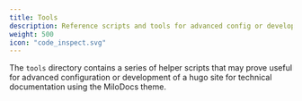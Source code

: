 ```yaml
---
title: Tools
description: Reference scripts and tools for advanced config or development.
weight: 500
icon: "code_inspect.svg"
---
```


The `tools` directory contains a series of helper scripts that may prove useful for advanced configuration or development of a hugo site for technical documentation using the MiloDocs theme.